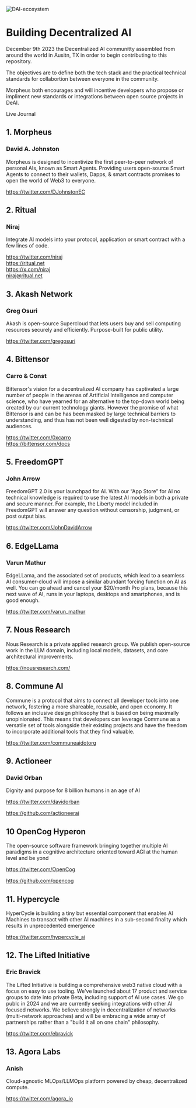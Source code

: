 
![DAI-ecosystem](https://github.com/DecentralizeAI/MRC/assets/76454555/d4be1474-3046-4fc3-8803-a880038b78aa)


# Building Decentralized AI

December 9th 2023 the Decentralized AI communitty assembled from around the world in Ausitn, TX in order to begin contributing to this repository.

The objectives are to define both the tech stack and the practical technical standards for collabortion between everyone in the community.

Morpheus both encourages and will incentive developers who propose or impliment new standards or integrations between open source projects in DeAI.

Live Journal


## 1. Morpheus	

### David A. Johnston

Morpheus is designed to incentivize the first peer-to-peer network of personal AIs, known as Smart Agents. Providing users open-source Smart Agents to connect to their wallets, Dapps, & smart contracts promises to open the world of Web3 to everyone.	

https://twitter.com/DJohnstonEC


## 2. Ritual	

### Niraj	

Integrate AI models into your protocol, application or smart contract with a few lines of code.	

https://twitter.com/niraj<br>
https://ritual.net<br>
https://x.com/niraj<br>
niraj@ritual.net

## 3. Akash Network	

### Greg Osuri

Akash is open-source Supercloud that lets users buy and sell computing resources securely and efficiently. Purpose-built for public utility.	

https://twitter.com/gregosuri																						


## 4. Bittensor	

### Carro	& Const

Bittensor's vision for a decentralized AI company has captivated a large number of people in the arenas of Artificial Intelligence and computer science, who have yearned for an alternative to the top-down world being created by our current technology giants. However the promise of what Bittensor is and can be has been masked by large technical barriers to understanding, and thus has not been well digested by non-technical audiences.	

https://twitter.com/0xcarro<br>
https://bittensor.com/docs

## 5. FreedomGPT	

### John Arrow

FreedomGPT 2.0 is your launchpad for AI. With our “App Store” for AI no technical knowledge is required to use the latest AI models in both a private and secure manner. For example, the Liberty model included in FreedomGPT will answer any question without censorship, judgment, or post output bias.	

https://twitter.com/JohnDavidArrow																						

## 6. EdgeLLama	

### Varun Mathur	

EdgeLLama, and the associated set of products, which lead to a seamless AI consumer-cloud will impose a similar abundant forcing function on AI as well. You can go ahead and cancel your $20/month Pro plans, because this next wave of AI, runs in your laptops, desktops and smartphones, and is good enough. 	

https://twitter.com/varun_mathur		

## 7. Nous Research		

Nous Research is a private applied research group. We publish open-source work in the LLM domain, including local models, datasets, and core architectural improvements.	

https://nousresearch.com/

## 8. Commune AI		

Commune is a protocol that aims to connect all developer tools into one network, fostering a more shareable, reusable, and open economy. It follows an inclusive design philosophy that is based on being maximally unopinionated. This means that developers can leverage Commune as a versatile set of tools alongside their existing projects and have the freedom to incorporate additional tools that they find valuable.	

https://twitter.com/communeaidotorg

## 9. Actioneer	

### David Orban	

Dignity and purpose for 8 billion humans in an age of AI	

https://twitter.com/davidorban																					

https://github.com/actioneerai	

## 10 OpenCog Hyperon

The open-source software framework bringing together multiple AI paradigms in a cognitive architecture oriented toward AGI at the human level and be yond	

https://twitter.com/OpenCog	

https://github.com/opencog																					

## 11. Hypercycle

HyperCycle is building a tiny but essential component that enables AI Machines to transact with other AI machines in a sub-second finality which results in unprecedented emergence	

https://twitter.com/hypercycle_ai																						

## 12. The Lifted Initiative

### Eric Bravick

The Lifted Initiative is building a comprehensive web3 native cloud with a focus on easy to use tooling.  We've launched about 17 product and service groups to date into private Beta, including support of AI use cases.  We go publc in 2024 and we are currently seeking integrations with other AI focused networks.  We believe strongly in decentralization of networks (multi-network approaches) and will be embracing a wide array of partnerships rather than a "build it all on one chain" philosophy. 	

https://twitter.com/ebravick

## 13. Agora Labs	

### Anish	

Cloud-agnostic MLOps/LLMOps platform powered by cheap, decentralized compute.	

https://twitter.com/agora_io																						
